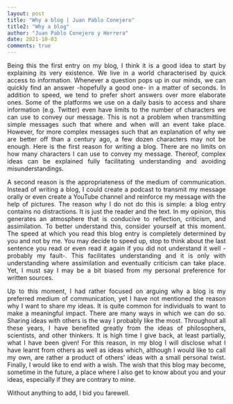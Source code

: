 ```yaml
---
layout: post
title: "Why a blog | Juan Pablo Conejero"
title2: "Why a blog"
author: "Juan Pablo Conejero y Herrera"
date: 2021-10-03
comments: true
---
```


<p align="justify"> Being this the first entry on my blog, I think it is a good idea to start by explaining its very existence. We live in a world characterised by quick access to information. Whenever a question pops up in our minds, we can quickly find an answer -hopefully a good one- in a matter of seconds. In addition to speed, we tend to prefer short answers over more elaborate ones. Some of the platforms we use on a daily basis to access and share information (e.g. Twitter) even have limits to the number of characters we can use to convey our message. This is not a problem when transmitting simple messages such that where and when will an event take place. However, for more complex messages such that an explanation of why we are better off than a century ago, a few dozen characters may not be enough. Here is the first reason for writing a blog. There are no limits on how many characters I can use to convey my message. Thereof, complex ideas can be explained fully facilitating understanding and avoiding misunderstandings. </p>

<p align="justify"> A second reason is the appropriateness of the medium of communication. Instead of writing a blog, I could create a podcast to transmit my message orally or even create a YouTube channel and reinforce my message with the help of pictures. The reason why I do not do this is simple: a blog entry contains no distractions. It is just the reader and the text. In my opinion, this generates an atmosphere that is conducive to reflection, criticism, and assimilation. To better understand this, consider yourself at this moment. The speed at which you read this blog entry is completely determined by you and not by me. You may decide to speed up, stop to think about the last sentence you read or even read it again if you did not understand it well -probably my fault-. This facilitates understanding and it is only with understanding where assimilation and eventually criticism can take place. Yet, I must say I may be a bit biased from my personal preference for written sources. </p>

<p align="justify"> Up to this moment, I had rather focused on arguing why a blog is my preferred medium of communication, yet I have not mentioned the reason why I want to share my ideas. It is quite common for individuals to want to make a meaningful impact. There are many ways in which we can do so. Sharing ideas with others is the way I probably like the most. Throughout all these years, I have benefited greatly from the ideas of philosophers, scientists, and other thinkers. It is high time I give back, at least partially, what I have been given! For this reason, in my blog I will disclose what I have learnt from others as well as ideas which, although I would like to call my own, are rather a product of others’ ideas with a small personal twist. Finally, I would like to end with a wish. The wish that this blog may become, sometime in the future, a place where I also get to know about you and your ideas, especially if they are contrary to mine. </p>

<p> Without anything to add, I bid you farewell. </p>

